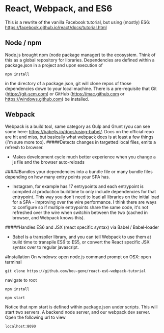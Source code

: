 # React, Webpack, and ES6
This is a rewrite of the vanilla Facebook tutorial, but using (mostly) ES6:
https://facebook.github.io/react/docs/tutorial.html

## Node / npm
Node.js brought npm (node package manager) to the ecosystem. Think of this as a global repository for libraries. Dependencies are defined within a package.json in a project and upon execution of

`npm install`

in the directory of a package.json, git will clone repos of those dependencies down to your local machine. There is a pre-requisite that Git (https://git-scm.com) or GitHub (https://mac.github.com or https://windows.github.com) be installed.

## Webpack
Webpack is a build tool, same category as Gulp and Grunt (you can see some here: https://babeljs.io/docs/using-babel/. Docs on the official repo are hit and miss, but basically what webpack does is at least a few things (i'm sure more too).
#####Detects changes in targetted local files, emits a refresh to browser.
- Makes development cycle much better experience when you change a js file and the browser auto-reloads

#####Bundles your dependencies into a bundle file or many bundle files depending on how many entry points your SPA has.
- Instagram, for example has 17 entrypoints and each entrypoint is compiled at production buildtime to only include dependencies for that entrypoint. This way you don't need to load all libraries on the initial load for a SPA - improving over the wire performance. I think there are ways to configure so if multiple entrypoints share the same code, it's not refreshed over the wire when switchin between the two (cached in browser, and Webpack knows this).

#####Handles ES6 and JSX (react specific syntax) via Babel / Babel-loader
- Babel is a transpiler library, and you can tell Webpack to use them at build time to transpile ES6 to ES5, or convert the React specific JSX syntax over to regular javascript. 


#Installation
On windows: open node.js command prompt
on OSX: open terminal

`git clone https://github.com/hou-gene/react-es6-webpack-tutorial`

navigate to root

`npm install`

`npm start`

Notice that npm start is defined within package.json under scripts. This will start two servers. A backend node server, and our webpack dev server. Open the following url to view

`localhost:8090`